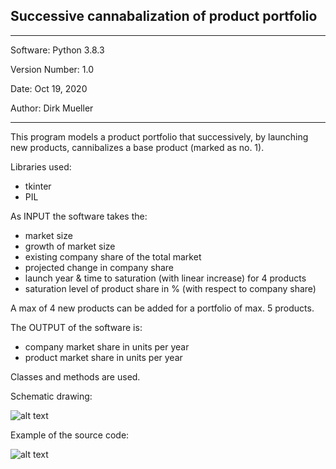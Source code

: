 ## Successive cannabalization of product portfolio
**********************************************
Software:		Python 3.8.3

Version Number:	1.0

Date: 			Oct 19, 2020

Author:			Dirk Mueller
**********************************************
This program models a product portfolio that successively, by launching new products, cannibalizes a base product (marked as no. 1).

Libraries used:
- tkinter
- PIL

As INPUT the software takes the:
  - market size
  - growth of market size
  - existing company share of the total market
  - projected change in company share
  - launch year & time to saturation (with linear increase) for 4 products
  - saturation level of product share in % (with respect to company share)

A max of 4 new products can be added for a portfolio of max. 5 products.

The OUTPUT of the software is:
  - company market share in units per year
  - product market share in units per year

Classes and methods are used.

Schematic drawing:

![alt text](https://github.com/DirkMueller8/product_portfolio/blob/master/Portfolio_scaled.tif "The successive cannabalization process for a base product 1, and abbreviations used in the software.")

Example of the source code:

![alt text](https://github.com/DirkMueller8/product_portfolio/blob/master/snapshot_1.png "Excerpt of code showing the tkinter class")